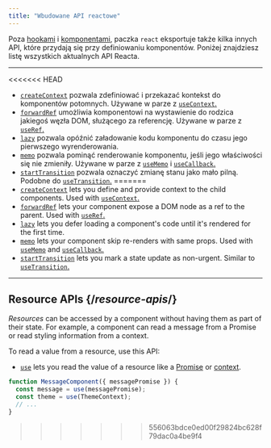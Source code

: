 ```yaml
---
title: "Wbudowane API reactowe"
---
```


<Intro>

Poza [hookami](/reference/react) i [komponentami](/reference/react/components), paczka `react` eksportuje także kilka innych API, które przydają się przy definiowaniu komponentów. Poniżej znajdziesz listę wszystkich aktualnych API Reacta.

</Intro>

---

<<<<<<< HEAD
* [`createContext`](/reference/react/createContext) pozwala zdefiniować i przekazać kontekst do komponentów potomnych. Używane w parze z [`useContext`.](/reference/react/useContext)
* [`forwardRef`](/reference/react/forwardRef) umożliwia komponentowi na wystawienie do rodzica jakiegoś węzła DOM, służącego za referencję. Używane w parze z [`useRef`.](/reference/react/useRef)
* [`lazy`](/reference/react/lazy) pozwala opóźnić załadowanie kodu komponentu do czasu jego pierwszego wyrenderowania.
* [`memo`](/reference/react/memo) pozwala pominąć renderowanie komponentu, jeśli jego właściwości się nie zmieniły. Używane w parze z [`useMemo`](/reference/react/useMemo) i [`useCallback`.](/reference/react/useCallback)
* [`startTransition`](/reference/react/startTransition) pozwala oznaczyć zmianę stanu jako mało pilną. Podobne do [`useTransition`.](/reference/react/useTransition)
=======
* [`createContext`](/reference/react/createContext) lets you define and provide context to the child components. Used with [`useContext`.](/reference/react/useContext)
* [`forwardRef`](/reference/react/forwardRef) lets your component expose a DOM node as a ref to the parent. Used with [`useRef`.](/reference/react/useRef)
* [`lazy`](/reference/react/lazy) lets you defer loading a component's code until it's rendered for the first time.
* [`memo`](/reference/react/memo) lets your component skip re-renders with same props. Used with [`useMemo`](/reference/react/useMemo) and [`useCallback`.](/reference/react/useCallback)
* [`startTransition`](/reference/react/startTransition) lets you mark a state update as non-urgent. Similar to [`useTransition`.](/reference/react/useTransition)

---

## Resource APIs {/*resource-apis*/}

*Resources* can be accessed by a component without having them as part of their state. For example, a component can read a message from a Promise or read styling information from a context.

To read a value from a resource, use this API:

* [`use`](/reference/react/use) lets you read the value of a resource like a [Promise](https://developer.mozilla.org/en-US/docs/Web/JavaScript/Reference/Global_Objects/Promise) or [context](/learn/passing-data-deeply-with-context).
```js
function MessageComponent({ messagePromise }) {
  const message = use(messagePromise);
  const theme = use(ThemeContext);
  // ...
}
```
>>>>>>> 556063bdce0ed00f29824bc628f79dac0a4be9f4
